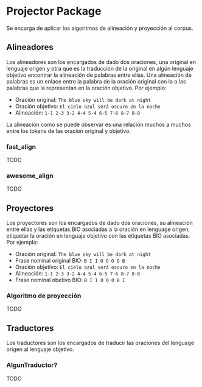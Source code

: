 # Projector Package

Se encarga de aplicar los algoritmos de alineación y proyección al corpus.

## Alineadores

Los alineadores son los encargados de dado dos oraciones, una original en lenguaje origen y otra que es la traducción de la original en algún lenguaje objetivo encontrar la alineación de palabras entre ellas. Una alineación de palabras es un enlace entre la palabra de la oración original con la o las palabras que la representan en la oración objetivo. Por ejemplo:

- Oración original: `The blue sky will be dark at night`
- Oración objetivo: `El cielo azul será oscuro en la noche`
- Alineación: `1-1 2-3 3-2 4-4 5-4 6-5 7-6 8-7 8-8`

La alineación como se puede observar es una relación muchos a muchos entre los tokens de las oracion original y objetivo.

### fast_align

TODO

### awesome_align

TODO

## Proyectores

Los proyectores son los encargados de dado dos oraciones, su alineación entre ellas y las etiquetas BIO asociadas
a la oración en lenguage origen, etiquetar la oración en lenguaje objetivo con las etiquetas BIO asociadas. Por ejemplo:

- Oración original: `The blue sky will be dark at night`
- Frase nominal original BIO: `B I I O O O O B`
- Oración objetivo: `El cielo azul será oscuro en la noche`
- Alineación: `1-1 2-3 3-2 4-4 5-4 6-5 7-6 8-7 8-8`
- Frase nominal obetivo BIO: `B I I O O O B I`

### Algoritmo de proyección

TODO

## Traductores

Los traductores son los encargados de traducir las oraciones del lenguage origen al lenguaje objetivo.

### AlgunTraductor?

TODO
